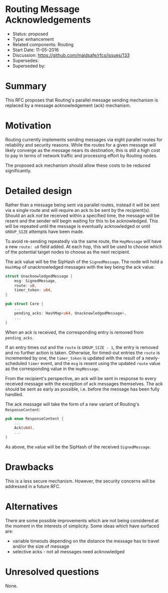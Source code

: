 # Routing Message Acknowledgements

- Status: proposed
- Type: enhancement
- Related components: Routing
- Start Date: 11-05-2016
- Discussion: https://github.com/maidsafe/rfcs/issues/133
- Supersedes:
- Superseded by:

# Summary

This RFC proposes that Routing's parallel message sending mechanism is replaced by a message
acknowledgement (ack) mechanism.

# Motivation

Routing currently implements sending messages via eight parallel routes for reliability and security
reasons.  While the routes for a given message will likely converge as the message nears its
destination, this is still a high cost to pay in terms of network traffic and processing effort by
Routing nodes.

The proposed ack mechanism should allow these costs to be reduced significantly.

# Detailed design

Rather than a message being sent via parallel routes, instead it will be sent via a single route and
will require an ack to be sent by the recipient(s).  Should an ack *not* be received within a
specified time, the message will be resent and the sender will begin waiting for this to be
acknowledged.  This will be repeated until the message is eventually acknowledged or until
`GROUP_SIZE` attempts have been made.

To avoid re-sending repeatedly via the same route, the `HopMessage` will have a new `route: u8`
field added.  At each hop, this will be used to choose which of the potential target nodes to choose
as the next recipient.

The ack value will be the SipHash of the `SignedMessage`.  The node will hold a `HashMap` of
unacknowledged messages with the key being the ack value:

```rust
struct UnacknowledgedMessage {
    msg: SignedMessage,
    route: u8,
    timer_token: u64,
}

pub struct Core {
    ...
    pending_acks: HashMap<u64, UnacknowledgedMessage>,
    ...
}
```

When an ack is received, the corresponding entry is removed from `pending_acks`.

If an entry times out and the `route` is `GROUP_SIZE - 1`, the entry is removed and no further
action is taken.  Otherwise, for timed-out entries the `route` is incremented by one, the
`timer_token` is updated with the result of a newly-scheduled `timer` event, and the `msg` is resent
using the updated `route` value as the corresponding value in the `HopMessage`.

From the recipient's perspective, an ack will be sent in response to every received message with the
exception of ack messages themselves.  The ack should be sent as early as possible, i.e. before the
message has been fully handled.

The ack message will take the form of a new variant of Routing's `ResponseContent`:

```rust
pub enum ResponseContent {
    ...
    Ack(u64),
    ...
}
```

As above, the value will be the SipHash of the received `SignedMessage`.

# Drawbacks

This is a less secure mechanism.  However, the security concerns will be addressed in a future RFC.

# Alternatives

There are some possible improvements which are not being considered at the moment in the interests
of simplicity.  Some ideas which have surfaced are:
* variable timeouts depending on the distance the message has to travel and/or the size of message
* selective acks - not all messages need acknowledged

# Unresolved questions

None.
